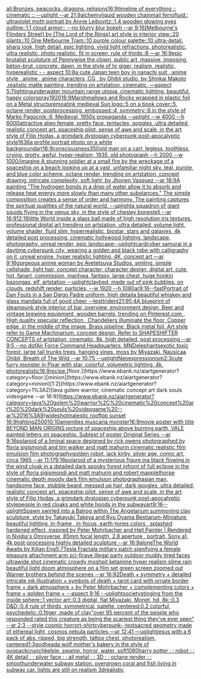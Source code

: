 [](https://www.ebank.nz/aiartgenerator?category=)[all:Bronzes, peacocks, dragons, religions](https://www.ebank.nz/aiartgenerator?category=all%3ABronzes%2C%20peacocks%2C%20dragons%2C%20religions)[16:9](https://www.ebank.nz/aiartgenerator?category=16%3A9)[timeline of everything :: cinematic :: --uplight --ar 21:9](https://www.ebank.nz/aiartgenerator?category=timeline%20of%20everything%20%3A%3A%20cinematic%20%3A%3A%20--uplight%20--ar%2021%3A9)[alchemy](https://www.ebank.nz/aiartgenerator?category=alchemy)[liquid wooden chainmail ferrofluid:: ultraviolet moth portrait by Annie Leibovitz::1.4 wooden glowing eyes outline::1.1 cloud armor:: --no blurry blur bokeh --ar 9:16](https://www.ebank.nz/aiartgenerator?category=liquid%20wooden%20chainmail%20ferrofluid%3A%3A%20ultraviolet%20moth%20portrait%20by%20Annie%20Leibovitz%3A%3A1.4%20wooden%20glowing%20eyes%20outline%3A%3A1.1%20cloud%20armor%3A%3A%20--no%20blurry%20blur%20bokeh%20--ar%209%3A16)[[Melbourne's Flinders Street] by [The Lord of the Rings] art style in interior view::20 plants::10 One Melbourne Tram::10 purple colour palette::10 ultra-detail, sharp look, high detail, epic lighting, vivid light refractions, photorealistic, ultra realistic, photo realistic, fit in screen, rule of thirds::8 —ar 16:9](https://www.ebank.nz/aiartgenerator?category=%5BMelbourne%27s%20Flinders%20Street%5D%20by%20%5BThe%20Lord%20of%20the%20Rings%5D%20art%20style%20in%20interior%20view%3A%3A20%20plants%3A%3A10%20One%20Melbourne%20Tram%3A%3A10%20purple%20colour%20palette%3A%3A10%20ultra-detail%2C%20sharp%20look%2C%20high%20detail%2C%20epic%20lighting%2C%20vivid%20light%20refractions%2C%20photorealistic%2C%20ultra%20realistic%2C%20photo%20realistic%2C%20fit%20in%20screen%2C%20rule%20of%20thirds%3A%3A8%20%E2%80%94ar%2016%3A9)[epic brutalist sculpture of Pennywise the clown, public art, massive, imposing, béton-brut, concrete, dawn, in the style of hr giger, realism, realistic, hyperealistic - - aspect 10:8](https://www.ebank.nz/aiartgenerator?category=epic%20brutalist%20sculpture%20of%20Pennywise%20the%20clown%2C%20public%20art%2C%20massive%2C%20imposing%2C%20b%C3%A9ton-brut%2C%20concrete%2C%20dawn%2C%20in%20the%20style%20of%20hr%20giger%2C%20realism%2C%20realistic%2C%20hyperealistic%20-%20-%20aspect%2010%3A8)[a cute Japan  teen boy in nanachi suit , anime style , anime , anime characters ,CG , by Ghibli studio, by Shinkai Makoto ,realistic,matte painting, trending on artstation, cinematic, —aspect 5:7](https://www.ebank.nz/aiartgenerator?category=a%20cute%20Japan%20%20teen%20boy%20in%20nanachi%20suit%20%2C%20anime%20style%20%2C%20anime%20%2C%20anime%20characters%20%2CCG%20%2C%20by%20Ghibli%20studio%2C%20by%20Shinkai%20Makoto%20%2Crealistic%2Cmatte%20painting%2C%20trending%20on%20artstation%2C%20cinematic%2C%20%E2%80%94aspect%205%3A7)[lighting](https://www.ebank.nz/aiartgenerator?category=lighting)[underwater mountain range utopia, cinematic lighting, beautiful, happy colors](https://www.ebank.nz/aiartgenerator?category=underwater%20mountain%20range%20utopia%2C%20cinematic%20lighting%2C%20beautiful%2C%20happy%20colors)[pray](https://www.ebank.nz/aiartgenerator?category=pray)[1920](https://www.ebank.nz/aiartgenerator?category=1920)[16:9](https://www.ebank.nz/aiartgenerator?category=16%3A9)[Marshmallows and Rocks wrapped in plastic foil on a Metal structure](https://www.ebank.nz/aiartgenerator?category=Marshmallows%20and%20Rocks%20wrapped%20in%20plastic%20foil%20on%20a%20Metal%20structure)[moat](https://www.ebank.nz/aiartgenerator?category=moat)[ink medieval Sun logo::5 on a book cover::5, octane render, postprocessing, embossed::4, symmetry::6 in the style of Marko Pagoçnik::6, Medieval, 1950s propaganda --uplight --w 4000 --h 6000](https://www.ebank.nz/aiartgenerator?category=ink%20medieval%20Sun%20logo%3A%3A5%20on%20a%20book%20cover%3A%3A5%2C%20octane%20render%2C%20postprocessing%2C%20embossed%3A%3A4%2C%20symmetry%3A%3A6%20in%20the%20style%20of%20Marko%20Pago%C3%A7nik%3A%3A6%2C%20Medieval%2C%201950s%20propaganda%20--uplight%20--w%204000%20--h%206000)[attractive alien female, pretty face, tentacles, goggles, ultra detailed, realistic concept art. spaceship pilot. sense of awe and scale, in the art style of Filip Hodas, a grimdark dystopian cyberpunk post-apocalyptic style](https://www.ebank.nz/aiartgenerator?category=attractive%20alien%20female%2C%20pretty%20face%2C%20tentacles%2C%20goggles%2C%20ultra%20detailed%2C%20realistic%20concept%20art.%20spaceship%20pilot.%20sense%20of%20awe%20and%20scale%2C%20in%20the%20art%20style%20of%20Filip%20Hodas%2C%20a%20grimdark%20dystopian%20cyberpunk%20post-apocalyptic%20style)[1636](https://www.ebank.nz/aiartgenerator?category=1636)[a profile portrait photo on a white background](https://www.ebank.nz/aiartgenerator?category=a%20profile%20portrait%20photo%20on%20a%20white%20background)[art](https://www.ebank.nz/aiartgenerator?category=art)[16:9](https://www.ebank.nz/aiartgenerator?category=16%3A9)[consciousness](https://www.ebank.nz/aiartgenerator?category=consciousness)[350](https://www.ebank.nz/aiartgenerator?category=350)[old man on a cart, legless, toothless, crying, grotty, awful, hyper-realism, 1935, old photograph --h 2000 --w 1000](https://www.ebank.nz/aiartgenerator?category=old%20man%20on%20a%20cart%2C%20legless%2C%20toothless%2C%20crying%2C%20grotty%2C%20awful%2C%20hyper-realism%2C%201935%2C%20old%20photograph%20--h%202000%20--w%201000)[/imagine A stunning soldier at a small fire by the wreckage of a spaceship on a beach looking up at a vast, unfamiliar night sky. teal, purple, and blue color scheme, octane render, trending on artstation, concept drawing, intricate complexity, soft light, by Jhonen Vasquez --ar 16:9](https://www.ebank.nz/aiartgenerator?category=/imagine%20A%20stunning%20soldier%20at%20a%20small%20fire%20by%20the%20wreckage%20of%20a%20spaceship%20on%20a%20beach%20looking%20up%20at%20a%20vast%2C%20unfamiliar%20night%20sky.%20teal%2C%20purple%2C%20and%20blue%20color%20scheme%2C%20octane%20render%2C%20trending%20on%20artstation%2C%20concept%20drawing%2C%20intricate%20complexity%2C%20soft%20light%2C%20by%20Jhonen%20Vasquez%20--ar%2016%3A9)[A painting "The hydrogen bonds in a drop of water allow it to absorb and release heat energy more slowly than many other substances." The simple composition creates a sense of order and harmony. The painting captures the spiritual qualities of the natural world. --uplight](https://www.ebank.nz/aiartgenerator?category=A%20painting%20%22The%20hydrogen%20bonds%20in%20a%20drop%20of%20water%20allow%20it%20to%20absorb%20and%20release%20heat%20energy%20more%20slowly%20than%20many%20other%20substances.%22%20The%20simple%20composition%20creates%20a%20sense%20of%20order%20and%20harmony.%20The%20painting%20captures%20the%20spiritual%20qualities%20of%20the%20natural%20world.%20--uplight)[a squadron of giant squids flying in the venus sky, in the style of chesley bonestell --ar 16:9](https://www.ebank.nz/aiartgenerator?category=a%20squadron%20of%20giant%20squids%20flying%20in%20the%20venus%20sky%2C%20in%20the%20style%20of%20chesley%20bonestell%20--ar%2016%3A9)[12:16](https://www.ebank.nz/aiartgenerator?category=12%3A16)[little World inside a glass ball made of high resolution iris textures, professional digital art trending on artstation, ultra detailed, volume light, volume shader, fluid slim, hyperrealistic, biostar, stars and galaxies, 4k detailed post processing, cinematic hollywood lighting, landscape, photography, unreal render, epic landscape](https://www.ebank.nz/aiartgenerator?category=little%20World%20inside%20a%20glass%20ball%20made%20of%20high%20resolution%20iris%20textures%2C%20professional%20digital%20art%20trending%20on%20artstation%2C%20ultra%20detailed%2C%20volume%20light%2C%20volume%20shader%2C%20fluid%20slim%2C%20hyperrealistic%2C%20biostar%2C%20stars%20and%20galaxies%2C%204k%20detailed%20post%20processing%2C%20cinematic%20hollywood%20lighting%2C%20landscape%2C%20photography%2C%20unreal%20render%2C%20epic%20landscape)[--uplight](https://www.ebank.nz/aiartgenerator?category=--uplight)[card](https://www.ebank.nz/aiartgenerator?category=card)[cyber samurai in a daytime cyberpunk city, wearing a golden and black robe with calligraphy on it, unreal engine, hyper realistic lighting, 4K, concept art —ar 9:16](https://www.ebank.nz/aiartgenerator?category=cyber%20samurai%20in%20a%20daytime%20cyberpunk%20city%2C%20wearing%20a%20golden%20and%20black%20robe%20with%20calligraphy%20on%20it%2C%20unreal%20engine%2C%20hyper%20realistic%20lighting%2C%204K%2C%20concept%20art%20%E2%80%94ar%209%3A16)[gorgeous anime woman by Avetetsuya Studios, smiling, simple cellshade, light hair, concept character, character design, digital art, cute, hot, fanart, commission, manhwa, fantasy, large chest, huge honkin bazongas, elf, artstation --uplight](https://www.ebank.nz/aiartgenerator?category=gorgeous%20anime%20woman%20by%20Avetetsuya%20Studios%2C%20smiling%2C%20simple%20cellshade%2C%20light%20hair%2C%20concept%20character%2C%20character%20design%2C%20digital%20art%2C%20cute%2C%20hot%2C%20fanart%2C%20commission%2C%20manhwa%2C%20fantasy%2C%20large%20chest%2C%20huge%20honkin%20bazongas%2C%20elf%2C%20artstation%20--uplight)[clay](https://www.ebank.nz/aiartgenerator?category=clay)[bed, made out of pink bubbles, on clouds, redshift render, particles, --w 1920 --h 1080](https://www.ebank.nz/aiartgenerator?category=bed%2C%20made%20out%20of%20pink%20bubbles%2C%20on%20clouds%2C%20redshift%20render%2C%20particles%2C%20--w%201920%20--h%201080)[ar9:16](https://www.ebank.nz/aiartgenerator?category=ar9%3A16)[--fast](https://www.ebank.nz/aiartgenerator?category=--fast)[Portrait of Dan Fouts in a San Diego Padre uniform, high detail](https://www.ebank.nz/aiartgenerator?category=Portrait%20of%20Dan%20Fouts%20in%20a%20San%20Diego%20Padre%20uniform%2C%20high%20detail)[a beautiful whiskey and glass mandala full of good cheer --test](https://www.ebank.nz/aiartgenerator?category=a%20beautiful%20whiskey%20and%20glass%20mandala%20full%20of%20good%20cheer%20--test)[trident](https://www.ebank.nz/aiartgenerator?category=trident)[21:9](https://www.ebank.nz/aiartgenerator?category=21%3A9)[5:4](https://www.ebank.nz/aiartgenerator?category=5%3A4)[A blueprint of steampunk style interior of bar,  overview, environment  design,  Beer and vintage brewing equipment, wooden barrels,  trending on Pinterest.com  , High quality specular reflection ,  Chandeliers illuminate the floor, Copper  edge, in the middle of the image, Brass pipeline,  Black metal foil,  Art style refer to Game Machinarium.  concept design, Refer to SHAPESHIFTER CONCEPTS  of artstation, cinematic,  8k, high detailed,  post processing    --ar 9:5   --no dof](https://www.ebank.nz/aiartgenerator?category=A%20blueprint%20of%20steampunk%20style%20interior%20of%20bar%2C%20%20overview%2C%20environment%20%20design%2C%20%20Beer%20and%20vintage%20brewing%20equipment%2C%20wooden%20barrels%2C%20%20trending%20on%20Pinterest.com%20%20%2C%20High%20quality%20specular%20reflection%20%2C%20%20Chandeliers%20illuminate%20the%20floor%2C%20Copper%20%20edge%2C%20in%20the%20middle%20of%20the%20image%2C%20Brass%20pipeline%2C%20%20Black%20metal%20foil%2C%20%20Art%20style%20refer%20to%20Game%20Machinarium.%20%20concept%20design%2C%20Refer%20to%20SHAPESHIFTER%20CONCEPTS%20%20of%20artstation%2C%20cinematic%2C%20%208k%2C%20high%20detailed%2C%20%20post%20processing%20%20%20%20--ar%209%3A5%20%20%20--no%20dof)[Air Force Command Headquarters, MND](https://www.ebank.nz/aiartgenerator?category=Air%20Force%20Command%20Headquarters%2C%20MND)[elephants](https://www.ebank.nz/aiartgenerator?category=elephants)[exotic toxic forest, large tall trunks trees, hanging vines, moss by Miyazaki, Nausicaa Ghibli, Breath of The Wild --ar 10:75 --uplight](https://www.ebank.nz/aiartgenerator?category=exotic%20toxic%20forest%2C%20large%20tall%20trunks%20trees%2C%20hanging%20vines%2C%20moss%20by%20Miyazaki%2C%20Nausicaa%20Ghibli%2C%20Breath%20of%20The%20Wild%20--ar%2010%3A75%20--uplight)[Neoexpressionism](https://www.ebank.nz/aiartgenerator?category=Neoexpressionism)[2:3](https://www.ebank.nz/aiartgenerator?category=2%3A3)[cute furry monster in Pixar with star, colorful, volumetric lighting, 4k, photorealistic](https://www.ebank.nz/aiartgenerator?category=cute%20furry%20monster%20in%20Pixar%20with%20star%2C%20colorful%2C%20volumetric%20lighting%2C%204k%2C%20photorealistic)[16:9](https://www.ebank.nz/aiartgenerator?category=16%3A9)[recipe.](https://www.ebank.nz/aiartgenerator?category=recipe.)[floor.](https://www.ebank.nz/aiartgenerator?category=floor.)[minion](https://www.ebank.nz/aiartgenerator?category=minion)[1:2](https://www.ebank.nz/aiartgenerator?category=1%3A2)[lava golem warrior, cinematic concept art  dark souls videogame --ar 16:9](https://www.ebank.nz/aiartgenerator?category=lava%20golem%20warrior%2C%20cinematic%20concept%20art%20%20dark%20souls%20videogame%20--ar%2016%3A9)[wideshot](https://www.ebank.nz/aiartgenerator?category=wideshot)[majestic rooftop sunset 16:9](https://www.ebank.nz/aiartgenerator?category=majestic%20rooftop%20sunset%2016%3A9)[lighting](https://www.ebank.nz/aiartgenerator?category=lighting)[2500](https://www.ebank.nz/aiartgenerator?category=2500)[10:10](https://www.ebank.nz/aiartgenerator?category=10%3A10)[amenities muscaria monster](https://www.ebank.nz/aiartgenerator?category=amenities%20muscaria%20monster)[16:9](https://www.ebank.nz/aiartgenerator?category=16%3A9)[movie poster with title BEYOND MAN ORIGINS picture of spaceship above burning earth, VALE painted letters on spaceship. Subtext of poster Original Series --ar 9:16](https://www.ebank.nz/aiartgenerator?category=movie%20poster%20with%20title%20BEYOND%20MAN%20ORIGINS%20picture%20of%20spaceship%20above%20burning%20earth%2C%20VALE%20painted%20letters%20on%20spaceship.%20Subtext%20of%20poster%20Original%20Series%20--ar%209%3A16)[polaroid of a liminal space designed by rick owens photographed by floria sigismondi and tim walker  and matt mahurin cinematic realistic film emulsion film photography](https://www.ebank.nz/aiartgenerator?category=polaroid%20of%20a%20liminal%20space%20designed%20by%20rick%20owens%20photographed%20by%20floria%20sigismondi%20and%20tim%20walker%20%20and%20matt%20mahurin%20cinematic%20realistic%20film%20emulsion%20film%20photography)[golden robot, jack kirby, silver age, comic art, circa 1965 --ar 11:17](https://www.ebank.nz/aiartgenerator?category=golden%20robot%2C%20jack%20kirby%2C%20silver%20age%2C%20comic%20art%2C%20circa%201965%20--ar%2011%3A17)[9:16](https://www.ebank.nz/aiartgenerator?category=9%3A16)[polaroid of a mysterious figure ina black flowing in the wind cloak in a detailed dark spooky forest infront of full eclipse in the style of floria sigismondi and matt mahurin and robert mapplethorpe cinematic depth moody dark film emulsion photograph](https://www.ebank.nz/aiartgenerator?category=polaroid%20of%20a%20mysterious%20figure%20ina%20black%20flowing%20in%20the%20wind%20cloak%20in%20a%20detailed%20dark%20spooky%20forest%20infront%20of%20full%20eclipse%20in%20the%20style%20of%20floria%20sigismondi%20and%20matt%20mahurin%20and%20robert%20mapplethorpe%20cinematic%20depth%20moody%20dark%20film%20emulsion%20photograph)[asian man, handsome face, stubble beard, messed up hair, dark googles, ultra detailed, realistic concept art. spaceship pilot. sense of awe and scale, in the art style of Filip Hodas, a grimdark dystopian cyberpunk post-apocalyptic style](https://www.ebank.nz/aiartgenerator?category=asian%20man%2C%20handsome%20face%2C%20stubble%20beard%2C%20messed%20up%20hair%2C%20dark%20googles%2C%20ultra%20detailed%2C%20realistic%20concept%20art.%20spaceship%20pilot.%20sense%20of%20awe%20and%20scale%2C%20in%20the%20art%20style%20of%20Filip%20Hodas%2C%20a%20grimdark%20dystopian%20cyberpunk%20post-apocalyptic%20style)[people in red cloaks and white hoods in the subway](https://www.ebank.nz/aiartgenerator?category=people%20in%20red%20cloaks%20and%20white%20hoods%20in%20the%20subway)[art](https://www.ebank.nz/aiartgenerator?category=art)[9:16](https://www.ebank.nz/aiartgenerator?category=9%3A16)[--uplight](https://www.ebank.nz/aiartgenerator?category=--uplight)[Spawn swirled into a Balrog within The Angelarium summoning clay sculpture, style by Takayuki Takeya and Ryu Oyama Bestiarum-Miniature, beautiful lighting, in-frame , in-focus, earth-tones colors , splashed hardened effect, inspired by Peter Mohrbacher and Hell Painter | Rendered in Nvidia's Omniverse, 85mm focal length, 2.8 aperture , portrait, Sony a1, 4k post-processing highly detailed sculpture --ar 16:9](https://www.ebank.nz/aiartgenerator?category=Spawn%20swirled%20into%20a%20Balrog%20within%20The%20Angelarium%20summoning%20clay%20sculpture%2C%20style%20by%20Takayuki%20Takeya%20and%20Ryu%20Oyama%20Bestiarum-Miniature%2C%20beautiful%20lighting%2C%20in-frame%20%2C%20in-focus%2C%20earth-tones%20colors%20%2C%20splashed%20hardened%20effect%2C%20inspired%20by%20Peter%20Mohrbacher%20and%20Hell%20Painter%20%7C%20Rendered%20in%20Nvidia%27s%20Omniverse%2C%2085mm%20focal%20length%2C%202.8%20aperture%20%2C%20portrait%2C%20Sony%20a1%2C%204k%20post-processing%20highly%20detailed%20sculpture%20--ar%2016%3A9)[alone](https://www.ebank.nz/aiartgenerator?category=alone)[The World Awaits by Kilian Eng](https://www.ebank.nz/aiartgenerator?category=The%20World%20Awaits%20by%20Kilian%20Eng)[5:7](https://www.ebank.nz/aiartgenerator?category=5%3A7)[Tesla Fractal](https://www.ebank.nz/aiartgenerator?category=Tesla%20Fractal)[a military patch signifying a female pleasure attachment arm sci-fi](https://www.ebank.nz/aiartgenerator?category=a%20military%20patch%20signifying%20a%20female%20pleasure%20attachment%20arm%20sci-fi)[rave illegal party outdoor muddy tired faces ultrawide shot cinematic crowdy moshpit ketamine hyper realism slime rain beautiful light doom atmosphere on a film set green screen zoomed out Warner brothers behind the scenes --ar 16:9](https://www.ebank.nz/aiartgenerator?category=rave%20illegal%20party%20outdoor%20muddy%20tired%20faces%20ultrawide%20shot%20cinematic%20crowdy%20moshpit%20ketamine%20hyper%20realism%20slime%20rain%20beautiful%20light%20doom%20atmosphere%20on%20a%20film%20set%20green%20screen%20zoomed%20out%20Warner%20brothers%20behind%20the%20scenes%20--ar%2016%3A9)[2](https://www.ebank.nz/aiartgenerator?category=2)[Death + symmetry + detailed intricate ink illustration + symbols of death + tarot card with ornate border frame + dark atmosphere + by Peter Mohrbacher + complementing colors + frame + golden frame + --aspect 9:16 --uplight](https://www.ebank.nz/aiartgenerator?category=Death%20%2B%20symmetry%20%2B%20detailed%20intricate%20ink%20illustration%20%2B%20symbols%20of%20death%20%2B%20tarot%20card%20with%20ornate%20border%20frame%20%2B%20dark%20atmosphere%20%2B%20by%20Peter%20Mohrbacher%20%2B%20complementing%20colors%20%2B%20frame%20%2B%20golden%20frame%20%2B%20--aspect%209%3A16%20--uplight)[society](https://www.ebank.nz/aiartgenerator?category=society)[stinging from the inside sphere::1 vector art::0.3 digital, flat Miyazaki, Monet, hd, 8k::0.3 D&D::0.4 rule of thirds, symmetrical, palette, centered:0.2 colorful, psychedelic::0.1](https://www.ebank.nz/aiartgenerator?category=stinging%20from%20the%20inside%20sphere%3A%3A1%20vector%20art%3A%3A0.3%20digital%2C%20flat%20Miyazaki%2C%20Monet%2C%20hd%2C%208k%3A%3A0.3%20D%26D%3A%3A0.4%20rule%20of%20thirds%2C%20symmetrical%2C%20palette%2C%20centered%3A0.2%20colorful%2C%20psychedelic%3A%3A0.1)[tiger,,made of clay](https://www.ebank.nz/aiartgenerator?category=tiger%2C%2Cmade%20of%20clay)["over 95 percent of the people who responded rated this creature as being the scariest thing they've ever seen" --ar 2:3 --style cosmic horror](https://www.ebank.nz/aiartgenerator?category=%22over%2095%20percent%20of%20the%20people%20who%20responded%20rated%20this%20creature%20as%20being%20the%20scariest%20thing%20they%27ve%20ever%20seen%22%20--ar%202%3A3%20--style%20cosmic%20horror)[t-shirt](https://www.ebank.nz/aiartgenerator?category=t-shirt)[cyberpunk](https://www.ebank.nz/aiartgenerator?category=cyberpunk)[--test](https://www.ebank.nz/aiartgenerator?category=--test)[sacred geometry made of ethereal light, cosmos nebula particles —ar 12:41 —uplight](https://www.ebank.nz/aiartgenerator?category=sacred%20geometry%20made%20of%20ethereal%20light%2C%20cosmos%20nebula%20particles%20%E2%80%94ar%2012%3A41%20%E2%80%94uplight)[jesus with a 6 pack of abs, ripped, big strength, tattoo chest, photorealism, centered](https://www.ebank.nz/aiartgenerator?category=jesus%20with%20a%206%20pack%20of%20abs%2C%20ripped%2C%20big%20strength%2C%20tattoo%20chest%2C%20photorealism%2C%20centered)[1:3](https://www.ebank.nz/aiartgenerator?category=1%3A3)[godhead](https://www.ebank.nz/aiartgenerator?category=godhead)[a wolf mother's bakery in the style of ovopack](https://www.ebank.nz/aiartgenerator?category=a%20wolf%20mother%27s%20bakery%20in%20the%20style%20of%20ovopack)[crunch](https://www.ebank.nz/aiartgenerator?category=crunch)[kelpie, swamp, horror, water, soft](https://www.ebank.nz/aiartgenerator?category=kelpie%2C%20swamp%2C%20horror%2C%20water%2C%20soft)[1080](https://www.ebank.nz/aiartgenerator?category=1080)[harry potter : : robot : : 4K detail : : silver face : : all metal : : 3D : : octane render : : smooth](https://www.ebank.nz/aiartgenerator?category=harry%20potter%20%3A%20%3A%20robot%20%3A%20%3A%204K%20detail%20%3A%20%3A%20silver%20face%20%3A%20%3A%20all%20metal%20%3A%20%3A%203D%20%3A%20%3A%20octane%20render%20%3A%20%3A%20smooth)[underwater subway station. overgrown coral and fish living in subway car. lights are still on realism 3d](https://www.ebank.nz/aiartgenerator?category=underwater%20subway%20station.%20overgrown%20coral%20and%20fish%20living%20in%20subway%20car.%20lights%20are%20still%20on%20realism%203d)[realistic](https://www.ebank.nz/aiartgenerator?category=realistic)